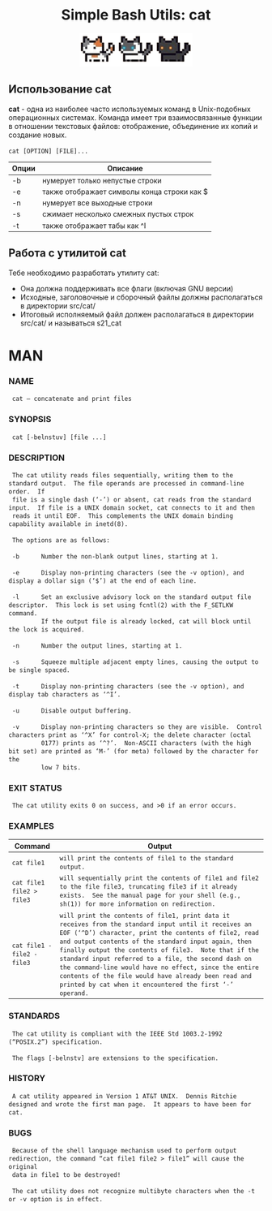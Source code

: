 <div align="center">
<h1>Simple Bash Utils: cat</h1>
  <img src="cat.png" alt="alt text">
</div>


## Использование cat

**cat** - одна из наиболее часто используемых команд в Unix-подобных операционных системах. Команда имеет три взаимосвязанные функции в отношении текстовых файлов: отображение, объединение их копий и создание новых.

`cat [OPTION] [FILE]...`

| Опции | Описание |
| ------ | ------ |
| -b | нумерует только непустые строки |
| -e | также отображает символы конца строки как $  |
| -n | нумерует все выходные строки |
| -s | сжимает несколько смежных пустых строк |
| -t | также отображает табы как ^I |


## Работа с утилитой cat

Тебе необходимо разработать утилиту cat:
- Она должна поддерживать все флаги (включая GNU версии)
- Исходные, заголовочные и сборочный файлы должны располагаться в директории src/cat/
- Итоговый исполняемый файл должен располагаться в директории src/cat/ и называться s21_cat

# MAN

### NAME
     cat – concatenate and print files

### SYNOPSIS
     cat [-belnstuv] [file ...]

### DESCRIPTION
     The cat utility reads files sequentially, writing them to the standard output.  The file operands are processed in command-line order.  If
     file is a single dash (‘-’) or absent, cat reads from the standard input.  If file is a UNIX domain socket, cat connects to it and then
     reads it until EOF.  This complements the UNIX domain binding capability available in inetd(8).

     The options are as follows:

     -b      Number the non-blank output lines, starting at 1.

     -e      Display non-printing characters (see the -v option), and display a dollar sign (‘$’) at the end of each line.

     -l      Set an exclusive advisory lock on the standard output file descriptor.  This lock is set using fcntl(2) with the F_SETLKW command.
             If the output file is already locked, cat will block until the lock is acquired.

     -n      Number the output lines, starting at 1.

     -s      Squeeze multiple adjacent empty lines, causing the output to be single spaced.

     -t      Display non-printing characters (see the -v option), and display tab characters as ‘^I’.

     -u      Disable output buffering.

     -v      Display non-printing characters so they are visible.  Control characters print as ‘^X’ for control-X; the delete character (octal
             0177) prints as ‘^?’.  Non-ASCII characters (with the high bit set) are printed as ‘M-’ (for meta) followed by the character for the
             low 7 bits.

### EXIT STATUS
     The cat utility exits 0 on success, and >0 if an error occurs.

### EXAMPLES
| Command | Output |
| ------ | ------ |
|```cat file1```|```will print the contents of file1 to the standard output. ```|
|```cat file1 file2 > file3```|```will sequentially print the contents of file1 and file2 to the file file3, truncating file3 if it already exists.  See the manual page for your shell (e.g., sh(1)) for more information on redirection.```|
|```cat file1 - file2 - file3```|```will print the contents of file1, print data it receives from the standard input until it receives an EOF (‘^D’) character, print the contents of file2, read and output contents of the standard input again, then finally output the contents of file3.  Note that if the standard input referred to a file, the second dash on the command-line would have no effect, since the entire contents of the file would have already been read and printed by cat when it encountered the first ‘-’ operand.```|

### STANDARDS
     The cat utility is compliant with the IEEE Std 1003.2-1992 (“POSIX.2”) specification.

     The flags [-belnstv] are extensions to the specification.

### HISTORY
     A cat utility appeared in Version 1 AT&T UNIX.  Dennis Ritchie designed and wrote the first man page.  It appears to have been for cat.

### BUGS
     Because of the shell language mechanism used to perform output redirection, the command “cat file1 file2 > file1” will cause the original
     data in file1 to be destroyed!

     The cat utility does not recognize multibyte characters when the -t or -v option is in effect.